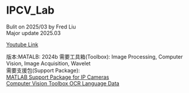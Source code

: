 # IPCV_Lab
Bulit on 2025/03 by Fred Liu  
Major update 2025.03

[Youtube Link](https://www.youtube.com/channel/UCnUuSyqkkXaFy57qL7aURAA)  

版本:MATALB: 2024b
需要工具箱(Toolbox): Image Processing, Computer Vision, Image Acquisition, Wavelet   
需要支援包(Support Package):  
[MATLAB Support Package for IP Cameras](https://www.mathworks.com/matlabcentral/fileexchange/49824-matlab-support-package-for-ip-cameras?s_tid=srchtitle)  
[Computer Vision Toolbox OCR Language Data](https://www.mathworks.com/matlabcentral/fileexchange/47952-computer-vision-toolbox-ocr-language-data?s_tid=srchtitle)  
